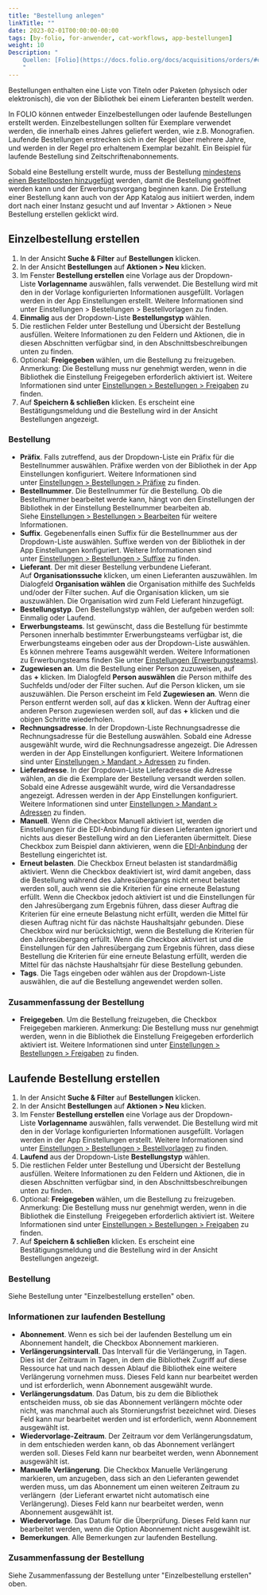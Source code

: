 ```yaml
---
title: "Bestellung anlegen"
linkTitle: ""
date: 2023-02-01T00:00:00-00:00
tags: [by-folio, for-anwender, cat-workflows, app-bestellungen]
weight: 10
Description: "
    Quellen: [Folio](https://docs.folio.org/docs/acquisitions/orders/#creating-an-order) & [GBV](https://info.gbv.de/display/FOLIOGBVEXTERN/Folio:+Bestellung+anlegen)
    "
---
```


Bestellungen enthalten eine Liste von Titeln oder Paketen (physisch oder elektronisch), die von der Bibliothek bei einem Lieferanten bestellt werden.

In FOLIO können entweder Einzelbestellungen oder laufende Bestellungen erstellt werden. Einzelbestellungen sollten für Exemplare verwendet werden, die innerhalb eines Jahres geliefert werden, wie z.B. Monografien. Laufende Bestellungen erstrecken sich in der Regel über mehrere Jahre, und werden in der Regel pro erhaltenem Exemplar bezahlt. Ein Beispiel für laufende Bestellung sind Zeitschriftenabonnements.

Sobald eine Bestellung erstellt wurde, muss der Bestellung [mindestens einen Bestellposten hinzugefügt](https://info.gbv.de/pages/viewpage.action?pageId=851017779) werden, damit die Bestellung geöffnet werden kann und der Erwerbungsvorgang beginnen kann. Die Erstellung einer Bestellung kann auch von der App Katalog aus initiiert werden, indem dort nach einer Instanz gesucht und auf Inventar > Aktionen > Neue Bestellung erstellen geklickt wird.

## Einzelbestellung erstellen

1.  In der Ansicht **Suche & Filter** auf **Bestellungen** klicken.
2.  In der Ansicht **Bestellungen** auf **Aktionen > Neu** klicken.
3.  Im Fenster **Bestellung erstellen** eine Vorlage aus der Dropdown-Liste **Vorlagenname** auswählen, falls verwendet. Die Bestellung wird mit den in der Vorlage konfigurierten Informationen ausgefüllt. Vorlagen werden in der App Einstellungen erstellt. Weitere Informationen sind unter Einstellungen > Bestellungen > Bestellvorlagen zu finden.
4.  **Einmalig** aus der Dropdown-Liste **Bestellungstyp** wählen.
5.  Die restlichen Felder unter Bestellung und Übersicht der Bestellung ausfüllen. Weitere Informationen zu den Feldern und Aktionen, die in diesen Abschnitten verfügbar sind, in den Abschnittsbeschreibungen unten zu finden.
6.  Optional: **Freigegeben** wählen, um die Bestellung zu freizugeben. Anmerkung: Die Bestellung muss nur genehmigt werden, wenn in die Bibliothek die Einstellung
    Freigegeben erforderlich aktiviert ist. Weitere Informationen sind unter [Einstellungen > Bestellungen > Freigaben](https://info.gbv.de/display/FOLIOGBVEXTERN/Einstellungen+%28Bestellungen%29%3A+Freigaben) zu finden.
7.  Auf **Speichern & schließen** klicken. Es erscheint eine Bestätigungsmeldung und die Bestellung wird in der Ansicht Bestellungen angezeigt.

### Bestellung

* **Präfix**. Falls zutreffend, aus der Dropdown-Liste ein Präfix für die Bestellnummer auswählen. Präfixe werden von der Bibliothek in der App Einstellungen konfiguriert. Weitere Informationen sind unter [Einstellungen > Bestellungen > Präfixe](https://info.gbv.de/pages/viewpage.action?pageId=851345594) zu finden.
* **Bestellnummer**. Die Bestellnummer für die Bestellung. Ob die Bestellnummer bearbeitet werde kann, hängt von den Einstellungen der Bibliothek in der Einstellung Bestellnummer bearbeiten ab. Siehe [Einstellungen > Bestellungen > Bearbeiten](https://info.gbv.de/display/FOLIOGBVEXTERN/Einstellungen+%28Bestellungen%29%3A+Bestellnummer+bearbeiten) für weitere Informationen.
* **Suffix**. Gegebenenfalls einen Suffix für die Bestellnummer aus der Dropdown-Liste auswählen. Suffixe werden von der Bibliothek in der App Einstellungen konfiguriert. Weitere Informationen sind unter [Einstellungen > Bestellungen > Suffixe](https://info.gbv.de/display/FOLIOGBVEXTERN/Einstellungen+%28Bestellungen%29%3A+Bestellnummer-Sufffixe) zu finden.
* **Lieferant**. Der mit dieser Bestellung verbundene Lieferant. Auf **Organisationssuche** klicken, um einen Lieferanten auszuwählen. Im Dialogfeld **Organisation wählen** die Organisation mithilfe des Suchfelds und/oder der Filter suchen. Auf die Organisation klicken, um sie auszuwählen. Die Organisation wird zum Feld Lieferant hinzugefügt.
* **Bestellungstyp**. Den Bestellungstyp wählen, der aufgeben werden soll: Einmalig oder Laufend.
* **Erwerbungsteams**. Ist gewünscht, dass die Bestellung für bestimmte Personen innerhalb bestimmter Erwerbungsteams verfügbar ist, die Erwerbungsteams eingeben oder aus der Dropdown-Liste auswählen. Es können mehrere Teams ausgewählt werden. Weitere Informationen zu Erwerbungsteams finden Sie unter [Einstellungen (Erwerbungsteams)](https://info.gbv.de/pages/viewpage.action?pageId=849379720).
* **Zugewiesen an**. Um die Bestellung einer Person zuzuweisen, auf das **+** klicken. Im Dialogfeld **Person auswählen** die Person mithilfe des Suchfelds und/oder der Filter suchen. Auf die Person klicken, um sie auszuwählen. Die Person erscheint im Feld **Zugewiesen an**. Wenn die Person entfernt werden soll, auf das **x** klicken. Wenn der Auftrag einer anderen Person zugewiesen werden soll, auf das **+** klicken und die obigen Schritte wiederholen.
* **Rechnungsadresse**. In der Dropdown-Liste Rechnungsadresse die Rechnungsadresse für die Bestellung auswählen. Sobald eine Adresse ausgewählt wurde, wird die Rechnungsadresse angezeigt. Die Adressen werden in der App Einstellungen konfiguriert. Weitere Informationen sind unter [Einstellungen > Mandant > Adressen](https://info.gbv.de/display/FOLIOGBVEXTERN/Einstellungen+%28Mandant%29%3A+Adressen) zu finden.
* **Lieferadresse**. In der Dropdown-Liste Lieferadresse die Adresse wählen, an die die Exemplare der Bestellung versandt werden sollen. Sobald eine Adresse ausgewählt wurde, wird die Versandadresse angezeigt. Adressen werden in der App Einstellungen konfiguriert. Weitere Informationen sind unter [Einstellungen > Mandant > Adressen](https://info.gbv.de/display/FOLIOGBVEXTERN/Einstellungen+%28Mandant%29%3A+Adressen) zu finden.
* **Manuell**. Wenn die Checkbox Manuell aktiviert ist, werden die Einstellungen für die EDI-Anbindung für diesen Lieferanten ignoriert und nichts aus dieser Bestellung wird an den Lieferanten übermittelt. Diese Checkbox zum Beispiel dann aktivieren, wenn die [EDI-Anbindung](https://info.gbv.de/pages/viewpage.action?pageId=842793035) der Bestellung eingerichtet ist.
* **Erneut belasten**. Die Checkbox Erneut belasten ist standardmäßig aktiviert. Wenn die Checkbox deaktiviert ist, wird damit angeben, dass die Bestellung während des Jahresübergangs nicht erneut belastet werden soll, auch wenn sie die Kriterien für eine erneute Belastung erfüllt. Wenn die Checkbox jedoch aktiviert ist und die Einstellungen für den Jahresübergang zum Ergebnis führen, dass dieser Auftrag die Kriterien für eine erneute Belastung nicht erfüllt, werden die Mittel für diesen Auftrag nicht für das nächste Haushaltsjahr gebunden. Diese Checkbox wird nur berücksichtigt, wenn die Bestellung die Kriterien für den Jahresübergang erfüllt. Wenn die Checkbox aktiviert ist und die Einstellungen für den Jahresübergang zum Ergebnis führen, dass diese Bestellung die Kriterien für eine erneute Belastung erfüllt, werden die Mittel für das nächste Haushaltsjahr für diese Bestellung gebunden.
* **Tags**. Die Tags eingeben oder wählen aus der Dropdown-Liste auswählen, die auf die Bestellung angewendet werden sollen.

### Zusammenfassung der Bestellung

* **Freigegeben**. Um die Bestellung freizugeben, die Checkbox Freigegeben markieren. Anmerkung: Die Bestellung muss nur genehmigt werden, wenn in die Bibliothek die Einstellung Freigegeben erforderlich aktiviert ist. Weitere Informationen sind unter [Einstellungen > Bestellungen > Freigaben](https://info.gbv.de/display/FOLIOGBVEXTERN/Einstellungen+%28Bestellungen%29%3A+Freigaben) zu finden.

## Laufende Bestellung erstellen

1.  In der Ansicht **Suche & Filter** auf **Bestellungen** klicken.
2.  In der Ansicht **Bestellungen** auf **Aktionen > Neu** klicken.
3.  Im Fenster **Bestellung erstellen** eine Vorlage aus der Dropdown-Liste **Vorlagenname** auswählen, falls verwendet. Die Bestellung wird mit den in der Vorlage konfigurierten Informationen ausgefüllt. Vorlagen werden in der App Einstellungen erstellt. Weitere Informationen sind unter [Einstellungen > Bestellungen > Bestellvorlagen](https://info.gbv.de/display/FOLIOGBVEXTERN/Einstellungen+%28Bestellungen%29%3A+Bestellvorlagen) zu finden.
4.  **Laufend** aus der Dropdown-Liste **Bestellungstyp** wählen.
5.  Die restlichen Felder unter Bestellung und Übersicht der Bestellung ausfüllen. Weitere Informationen zu den Feldern und Aktionen, die in diesen Abschnitten verfügbar sind, in den Abschnittsbeschreibungen unten zu finden.
6.  Optional: **Freigegeben** wählen, um die Bestellung zu freizugeben. Anmerkung: Die Bestellung muss nur genehmigt werden, wenn in die Bibliothek die Einstellung  Freigegeben erforderlich aktiviert ist. Weitere Informationen sind unter [Einstellungen > Bestellungen > Freigaben](https://info.gbv.de/display/FOLIOGBVEXTERN/Einstellungen+%28Bestellungen%29%3A+Freigaben) zu finden.
7.  Auf **Speichern & schließen** klicken. Es erscheint eine Bestätigungsmeldung und die Bestellung wird in der Ansicht Bestellungen angezeigt.

### Bestellung

Siehe Bestellung unter "Einzelbestellung erstellen" oben.

### Informationen zur laufenden Bestellung

* **Abonnement**. Wenn es sich bei der laufenden Bestellung um ein Abonnement handelt, die Checkbox Abonnement markieren.
* **Verlängerungsintervall**. Das Intervall für die Verlängerung, in Tagen. Dies ist der Zeitraum in Tagen, in dem die Bibliothek Zugriff auf diese Ressource hat und nach dessen Ablauf die Bibliothek eine weitere Verlängerung vornehmen muss. Dieses Feld kann nur bearbeitet werden und ist erforderlich, wenn Abonnement ausgewählt wurde.
* **Verlängerungsdatum**. Das Datum, bis zu dem die Bibliothek entscheiden muss, ob sie das Abonnement verlängern möchte oder nicht, was manchmal auch als Stornierungsfrist bezeichnet wird. Dieses Feld kann nur bearbeitet werden und ist erforderlich, wenn Abonnement ausgewählt ist.
* **Wiedervorlage-Zeitraum**. Der Zeitraum vor dem Verlängerungsdatum, in dem entschieden werden kann, ob das Abonnement verlängert werden soll. Dieses Feld kann nur bearbeitet werden, wenn Abonnement ausgewählt ist.
* **Manuelle Verlängerung**. Die Checkbox Manuelle Verlängerung markieren, um anzugeben, dass sich an den Lieferanten gewendet werden muss, um das Abonnement um einen weiteren Zeitraum zu verlängern  (der Lieferant erwartet nicht automatisch eine Verlängerung). Dieses Feld kann nur bearbeitet werden, wenn Abonnement ausgewählt ist.
* **Wiedervorlage**. Das Datum für die Überprüfung. Dieses Feld kann nur bearbeitet werden, wenn die Option Abonnement nicht ausgewählt ist.
* **Bemerkungen**. Alle Bemerkungen zur laufenden Bestellung.

### Zusammenfassung der Bestellung

Siehe Zusammenfassung der Bestellung unter "Einzelbestellung erstellen" oben.
